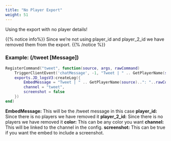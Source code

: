 ```yaml
---
title: "No Player Export"
weight: 51
---
```


Using the export with no player details!

{{% notice info%}}
Since we’re not using player_id and player_2_id we have removed them from the export.
{{% /notice %}}

### Example: (/tweet [Message])

```lua
RegisterCommand("tweet", function(source, args, rawCommand)
    TriggerClientEvent('chatMessage', -1, "Tweet | " .. GetPlayerName(source)..": "..rawCommand:gsub("tweet ", ""), { 201, 201, 201 })
    exports.JD_logsV3:createLog({
        EmbedMessage = "Tweet | " .. GetPlayerName(source)..": "..rawCommand:gsub("tweet ", ""),
        channel = "tweet",
        screenshot = false
    })
end)
```

**EmbedMessage:** This will be the /tweet message in this case
**player_id:** Since there is no players we have removed it
**player_2_id:** Since there is no players we have removed it
**color:** This can be any color you want
**channel:** This will be linked to the channel in the config.
**screenshot:** This can be true if you want the embed to include a screenshot.
